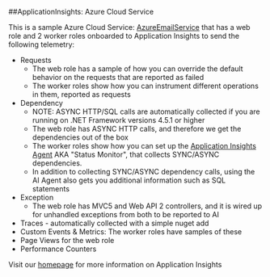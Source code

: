 ##ApplicationInsights: Azure Cloud Service

This is a sample Azure Cloud Service: [AzureEmailService](https://code.msdn.microsoft.com/windowsapps/Windows-Azure-Multi-Tier-eadceb36) that has a web role and 2 worker roles onboarded to Application Insights to send the following telemetry:

* Requests
  * The web role has a sample of how you can override the default behavior on the requests that are reported as failed
  * The worker roles show how you can instrument different operations in them, reported as requests
* Dependency
  * NOTE: ASYNC HTTP/SQL calls are automatically collected if you are running on .NET Framework versions 4.5.1 or higher
  * The web role has ASYNC HTTP calls, and therefore we get the dependencies out of the box
  * The worker roles show how you can set up the [Application Insights Agent](http://azure.microsoft.com/en-us/documentation/articles/app-insights-monitor-performance-live-website-now/) AKA "Status Monitor", that collects SYNC/ASYNC dependencies. 
  * In addition to collecting SYNC/ASYNC dependency calls, using the AI Agent also gets you additional information such as SQL statements
* Exception
  * The web role has MVC5 and Web API 2 controllers, and it is wired up for unhandled exceptions from both to be reported to AI
* Traces - automatically collected with a simple nuget add
* Custom Events & Metrics: The worker roles have samples of these
* Page Views for the web role
* Performance Counters

Visit our [homepage](http://azure.microsoft.com/en-us/services/application-insights/) for more information on Application Insights

  